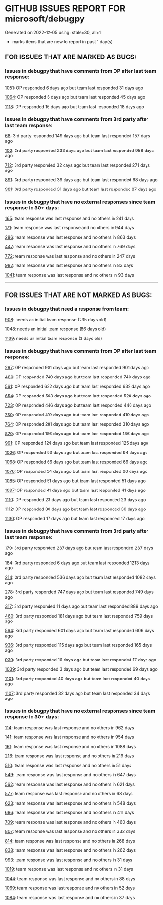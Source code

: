 
# GITHUB ISSUES REPORT FOR microsoft/debugpy


Generated on 2022-12-05 using: stale=30, all=1


* marks items that are new to report in past 1 day(s)


## FOR ISSUES THAT ARE MARKED AS BUGS:


### Issues in debugpy that have comments from OP after last team response:


  [1051](https://github.com/microsoft/debugpy/issues/1051 "debugpy gets &quot;stuck&quot; while using run by line in vscode jupyter notebook"): OP responded 6 days ago but team last responded 31 days ago

  [1064](https://github.com/microsoft/debugpy/issues/1064 "debugpy sometimes fails to start up"): OP responded 6 days ago but team last responded 45 days ago

  [1118](https://github.com/microsoft/debugpy/issues/1118 "Python debugger does not attach to Azure function"): OP responded 16 days ago but team last responded 18 days ago

### Issues in debugpy that have comments from 3rd party after last team response:


  [68](https://github.com/microsoft/debugpy/issues/68 "Attach to local process not working in VS Code on Windows with venv "): 3rd party responded 149 days ago but team last responded 157 days ago

  [102](https://github.com/microsoft/debugpy/issues/102 "Gunicorn: Attach to Process Id Error - Timed out waiting for debug server to connect"): 3rd party responded 233 days ago but team last responded 958 days ago

  [712](https://github.com/microsoft/debugpy/issues/712 "notification like &quot;Failed launch debugger for child process xxxx&quot;."): 3rd party responded 32 days ago but team last responded 271 days ago

  [891](https://github.com/microsoft/debugpy/issues/891 "Error: Server[1] disconnected unexpectedly when typing anything in the Python debug console while debugging"): 3rd party responded 39 days ago but team last responded 68 days ago

  [981](https://github.com/microsoft/debugpy/issues/981 "&quot;repr was slow&quot; warning is modal in Visual Studio"): 3rd party responded 31 days ago but team last responded 87 days ago

### Issues in debugpy that have no external responses since team response in 30+ days:


  [165](https://github.com/microsoft/debugpy/issues/165 "Entry points aren't being found while test debugging"): team response was last response and no others in 241 days

  [171](https://github.com/microsoft/debugpy/issues/171 "Ctrl+C causes KeyboardInterrupt inside pydevd"): team response was last response and no others in 944 days

  [286](https://github.com/microsoft/debugpy/issues/286 "Attach to local process assumes i386 architecture? "): team response was last response and no others in 863 days

  [447](https://github.com/microsoft/debugpy/issues/447 "Running `breakpoint()` in the watch causes buggy behaviour"): team response was last response and no others in 769 days

  [772](https://github.com/microsoft/debugpy/issues/772 "CXXABI requirement"): team response was last response and no others in 247 days

  [982](https://github.com/microsoft/debugpy/issues/982 "Error &quot;Server[pid=x] is already being debugged&quot;"): team response was last response and no others in 83 days

  [1041](https://github.com/microsoft/debugpy/issues/1041 "Breakpoints on secondary threads don't trigger when using PyQt5"): team response was last response and no others in 93 days

---

## FOR ISSUES THAT ARE NOT MARKED AS BUGS:


### Issues in debugpy that need a response from team:


  [908](https://github.com/microsoft/debugpy/issues/908 "Create persistent custom commands"): needs an initial team response (235 days old)

  [1048](https://github.com/microsoft/debugpy/issues/1048 "Support for eventlet"): needs an initial team response (86 days old)

  [1139](https://github.com/microsoft/debugpy/issues/1139 "Unable to debug python files (only on remote server): Timed out waiting for debuggee to spawn"): needs an initial team response (2 days old)

### Issues in debugpy that have comments from OP after last team response:


  [297](https://github.com/microsoft/debugpy/issues/297 "Could a disable_attach API available?"): OP responded 901 days ago but team last responded 901 days ago

  [480](https://github.com/microsoft/debugpy/issues/480 "Error message for embedded python adapter timeout"): OP responded 740 days ago but team last responded 740 days ago

  [561](https://github.com/microsoft/debugpy/issues/561 "Treat mapped files as my code"): OP responded 632 days ago but team last responded 632 days ago

  [654](https://github.com/microsoft/debugpy/issues/654 "Support for supportsLoadedSourcesRequest"): OP responded 503 days ago but team last responded 520 days ago

  [723](https://github.com/microsoft/debugpy/issues/723 "Provide public API to attach debugger in excepthook and see unhandled exception"): OP responded 446 days ago but team last responded 446 days ago

  [750](https://github.com/microsoft/debugpy/issues/750 "Support PEP 582 (__pypackages__) for just-my-code and user-uncaught exceptions"): OP responded 419 days ago but team last responded 419 days ago

  [764](https://github.com/microsoft/debugpy/issues/764 "Problems with python in VSC, eg. not working logs and pathlib and importlib.util"): OP responded 281 days ago but team last responded 310 days ago

  [870](https://github.com/microsoft/debugpy/issues/870 "Provide APIs to stop listening / stop debugger"): OP responded 186 days ago but team last responded 186 days ago

  [991](https://github.com/microsoft/debugpy/issues/991 "Allow throwing exceptions in the debugger"): OP responded 124 days ago but team last responded 125 days ago

  [1026](https://github.com/microsoft/debugpy/issues/1026 "Debugger sometimes looks stuck with embedded interpreter"): OP responded 93 days ago but team last responded 94 days ago

  [1068](https://github.com/microsoft/debugpy/issues/1068 "When debugging python code, the computer freezes for a few seconds, which are followed by BSOD"): OP responded 66 days ago but team last responded 66 days ago

  [1076](https://github.com/microsoft/debugpy/issues/1076 "Python Debugger Crashes confusing Python extension locking VScode app"): OP responded 34 days ago but team last responded 60 days ago

  [1085](https://github.com/microsoft/debugpy/issues/1085 "Return scope metadata on ScopesRequest"): OP responded 51 days ago but team last responded 51 days ago

  [1097](https://github.com/microsoft/debugpy/issues/1097 "debugpy.configure(python=) is not properly documented"): OP responded 41 days ago but team last responded 41 days ago

  [1110](https://github.com/microsoft/debugpy/issues/1110 "still cant debug library even after set justMyCode to false"): OP responded 23 days ago but team last responded 23 days ago

  [1112](https://github.com/microsoft/debugpy/issues/1112 "Support pyqt6"): OP responded 30 days ago but team last responded 30 days ago

  [1130](https://github.com/microsoft/debugpy/issues/1130 "Allow server to configure its root"): OP responded 17 days ago but team last responded 17 days ago

### Issues in debugpy that have comments from 3rd party after last team response:


  [179](https://github.com/microsoft/debugpy/issues/179 "Build native binaries on ci and distribute those."): 3rd party responded 237 days ago but team last responded 237 days ago

  [184](https://github.com/microsoft/debugpy/issues/184 "Azure Build for ARM"): 3rd party responded 6 days ago but team last responded 1213 days ago

  [214](https://github.com/microsoft/debugpy/issues/214 "Step-back / Time Travel Debugging"): 3rd party responded 536 days ago but team last responded 1082 days ago

  [278](https://github.com/microsoft/debugpy/issues/278 "When ungrouped, list and dict variables have inconvenient sort order"): 3rd party responded 747 days ago but team last responded 749 days ago

  [317](https://github.com/microsoft/debugpy/issues/317 "Make variable order for dict keys configurable"): 3rd party responded 11 days ago but team last responded 889 days ago

  [460](https://github.com/microsoft/debugpy/issues/460 "Cannot Attach again after disconnect"): 3rd party responded 181 days ago but team last responded 759 days ago

  [564](https://github.com/microsoft/debugpy/issues/564 "Ignore &quot;justMyCode&quot; flag when doing a step into target"): 3rd party responded 601 days ago but team last responded 606 days ago

  [936](https://github.com/microsoft/debugpy/issues/936 "Cannot remote debug Python through SSH"): 3rd party responded 115 days ago but team last responded 165 days ago

  [939](https://github.com/microsoft/debugpy/issues/939 "Support Python 3.11"): 3rd party responded 16 days ago but team last responded 17 days ago

  [1039](https://github.com/microsoft/debugpy/issues/1039 "Debugger not working"): 3rd party responded 3 days ago but team last responded 69 days ago

  [1101](https://github.com/microsoft/debugpy/issues/1101 "Improve inline breakpoint experience to be similar to TypeScript's  "): 3rd party responded 40 days ago but team last responded 40 days ago

  [1107](https://github.com/microsoft/debugpy/issues/1107 "Add Python 3.11 to the ci"): 3rd party responded 32 days ago but team last responded 34 days ago

### Issues in debugpy that have no external responses since team response in 30+ days:


  [114](https://github.com/microsoft/debugpy/issues/114 "repr () not used in window displays (Issue #1661 continued)"): team response was last response and no others in 962 days

  [141](https://github.com/microsoft/debugpy/issues/141 "redirect input on debug"): team response was last response and no others in 954 days

  [161](https://github.com/microsoft/debugpy/issues/161 "Support the equivalent of Autos in VS"): team response was last response and no others in 1088 days

  [216](https://github.com/microsoft/debugpy/issues/216 "Launch VSCode via PYTHONBREAKPOINT and Python 3.7's breakpoint() function."): team response was last response and no others in 219 days

  [510](https://github.com/microsoft/debugpy/issues/510 "Stop at breakpoints during evaluate request (recursive debugging)"): team response was last response and no others in 51 days

  [549](https://github.com/microsoft/debugpy/issues/549 "timeout or cancelling of debugpy.connect call"): team response was last response and no others in 647 days

  [562](https://github.com/microsoft/debugpy/issues/562 "Add support for terminateThreads request."): team response was last response and no others in 621 days

  [577](https://github.com/microsoft/debugpy/issues/577 "Support `restart` in terminated event in debug adapter"): team response was last response and no others in 68 days

  [623](https://github.com/microsoft/debugpy/issues/623 "Improve logging of loading of native library (used to set tracing to all threads)"): team response was last response and no others in 548 days

  [686](https://github.com/microsoft/debugpy/issues/686 "Debug inline values shows values twice"): team response was last response and no others in 411 days

  [709](https://github.com/microsoft/debugpy/issues/709 "Support pyside6 (without frame-eval mode)"): team response was last response and no others in 460 days

  [807](https://github.com/microsoft/debugpy/issues/807 "VS Code IDE Freezes on Remote Breakpoint"): team response was last response and no others in 332 days

  [814](https://github.com/microsoft/debugpy/issues/814 "Provide a way to notify users of where a RecursionError happens"): team response was last response and no others in 268 days

  [838](https://github.com/microsoft/debugpy/issues/838 "Debug output and watches don't use custom repr()/str() for long strings?"): team response was last response and no others in 262 days

  [993](https://github.com/microsoft/debugpy/issues/993 "add support for thread names for non python threads "): team response was last response and no others in 31 days

  [1019](https://github.com/microsoft/debugpy/issues/1019 "justMyCode warning message is at the wrong level, not always accurate"): team response was last response and no others in 31 days

  [1044](https://github.com/microsoft/debugpy/issues/1044 "Attach to process takes a long time"): team response was last response and no others in 88 days

  [1069](https://github.com/microsoft/debugpy/issues/1069 "python文件单步调试跳过某一行"): team response was last response and no others in 52 days

  [1084](https://github.com/microsoft/debugpy/issues/1084 "Unnecessary truncation"): team response was last response and no others in 37 days
